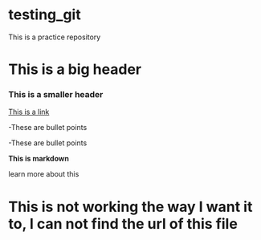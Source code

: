 # testing_git
This is a practice repository
# This is a big header
### This is a smaller header

[This is a link](http://codingnomads.co)

-These are bullet points

-These are bullet points

**This is markdown**

learn more about this

# This is not working the way I want it to, I can not find the url of this file
